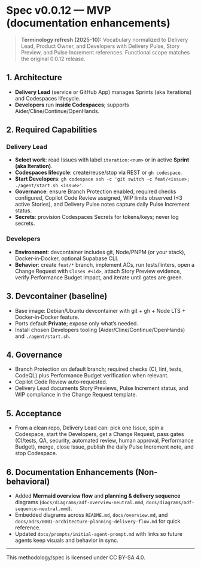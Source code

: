 # Spec v0.0.12 — MVP (documentation enhancements)

> **Terminology refresh (2025-10):** Vocabulary normalized to Delivery Lead, Product Owner, and Developers with Delivery Pulse, Story Preview, and Pulse Increment references. Functional scope matches the original 0.0.12 release.

## 1. Architecture
- **Delivery Lead** (service or GitHub App) manages Sprints (aka Iterations) and Codespaces lifecycle.
- **Developers** run **inside Codespaces**; supports Aider/Cline/Continue/OpenHands.

## 2. Required Capabilities
### Delivery Lead
- **Select work**: read Issues with label `iteration:<num>` or in active **Sprint (aka Iteration)**.
- **Codespaces lifecycle**: create/reuse/stop via REST or `gh codespace`.
- **Start Developers**: `gh codespace ssh -c 'git switch -c feat/<issue>; ./agent/start.sh <issue>'`.
- **Governance**: ensure Branch Protection enabled, required checks configured, Copilot Code Review assigned, WIP limits observed (≤3 active Stories), and Delivery Pulse notes capture daily Pulse Increment status.
- **Secrets**: provision Codespaces Secrets for tokens/keys; never log secrets.

### Developers
- **Environment**: devcontainer includes git, Node/PNPM (or your stack), Docker‑in‑Docker, optional Supabase CLI.
- **Behavior**: create `feat/*` branch, implement ACs, run tests/linters, open a Change Request with `Closes #<id>`, attach Story Preview evidence, verify Performance Budget impact, and iterate until gates are green.

## 3. Devcontainer (baseline)
- Base image: Debian/Ubuntu devcontainer with git + gh + Node LTS + Docker‑in‑Docker feature.
- Ports default **Private**; expose only what’s needed.
- Install chosen Developers tooling (Aider/Cline/Continue/OpenHands) and `./agent/start.sh`.

## 4. Governance
- Branch Protection on default branch; required checks (CI, lint, tests, CodeQL) plus Performance Budget verification when relevant.
- Copilot Code Review auto‑requested.
- Delivery Lead documents Story Previews, Pulse Increment status, and WIP compliance in the Change Request template.

## 5. Acceptance
- From a clean repo, Delivery Lead can: pick one Issue, spin a Codespace, start the Developers, get a Change Request, pass gates (CI/tests, QA, security, automated review, human approval, Performance Budget), merge, close Issue, publish the daily Pulse Increment note, and stop Codespace.

## 6. Documentation Enhancements (Non-behavioral)
- Added **Mermaid overview flow** and **planning & delivery sequence** diagrams (`docs/diagrams/adf-overview-neutral.mmd`, `docs/diagrams/adf-sequence-neutral.mmd`).
- Embedded diagrams across `README.md`, `docs/overview.md`, and `docs/adrs/0001-architecture-planning-delivery-flow.md` for quick reference.
- Updated `docs/prompts/initial-agent-prompt.md` with links so future agents keep visuals and behavior in sync.

---

This methodology/spec is licensed under CC BY-SA 4.0.
